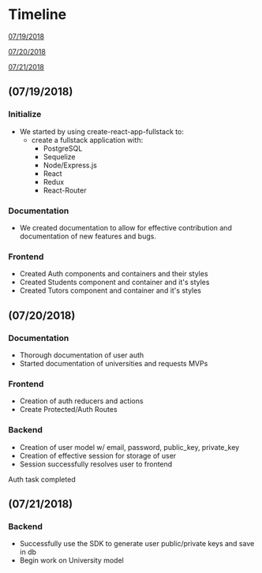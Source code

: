 # Timeline
[07/19/2018](#07192018)

[07/20/2018](#07202018)

[07/21/2018](#07212018)

<a name="07192018"></a>
## (07/19/2018)

### Initialize
- We started by using create-react-app-fullstack to:
  - create a fullstack application with:
    - PostgreSQL
    - Sequelize
    - Node/Express.js
    - React
    - Redux
    - React-Router

### Documentation
- We created documentation to allow for effective contribution and documentation of new features and bugs.

### Frontend
- Created Auth components and containers and their styles
- Created Students component and container and it's styles
- Created Tutors component and container and it's styles

<a name="07202018"></a>
## (07/20/2018)

### Documentation
- Thorough documentation of user auth
- Started documentation of universities and requests MVPs

### Frontend
- Creation of auth reducers and actions
- Create Protected/Auth Routes
### Backend
- Creation of user model w/ email, password, public_key, private_key
- Creation of effective session for storage of user
- Session successfully resolves user to frontend

Auth task completed
<a name="07202018"></a>
## (07/21/2018)

### Backend
- Successfully use the SDK to generate user public/private keys and save in db
- Begin work on University model
